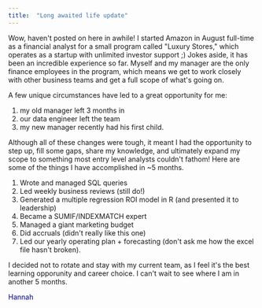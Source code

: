 ```yaml
---
title:  "Long awaited life update"
---
```

Wow, haven't posted on here in awhile! I started Amazon in August full-time as a financial analyst for a small program called "Luxury Stores," 
which operates as a startup with unlimited investor support ;) Jokes aside, it has been an incredible experience so far. Myself and my manager 
are the only finance employees in the program, which means we get to work closely with other business teams and get a full scope of what's going on.

A few unique circumstances have led to a great opportunity for me:
1) my old manager left 3 months in
2) our data engineer left the team
3) my new manager recently had his first child.

Although all of these changes were tough, it meant I had the opportunity to step up, fill some gaps, share my knowledge, and ultimately expand my scope
to something most entry level analysts couldn't fathom!
Here are some of the things I have accomplished in ~5 months.
1) Wrote and managed SQL queries
2) Led weekly business reviews (still do!)
3) Generated a multiple regression ROI model in R (and presented it to leadership)
4) Became a SUMIF/INDEXMATCH expert
5) Managed a giant marketing budget
6) Did accruals (didn't really like this one)
7) Led our yearly operating plan + forecasting (don't ask me how the excel file hasn't broken).

I decided not to rotate and stay with my current team, as I feel it's the best learning opporunity and career choice. I can't wait to see where I am in another 5 months.

<span style="color:navy"> Hannah </span>
